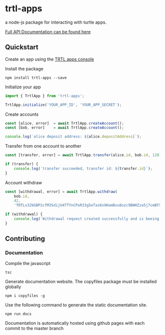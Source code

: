 # trtl-apps
a node-js package for interacting with turtle apps.

[Full API Documentation can be found here](https://zoidbergza.github.io/turtle-apps-node/classes/_trtlapp_.trtlapp.html)

## Quickstart

Create an app using the [TRTL apps console](https://trtlapps.io)

Install the package

`npm install trtl-apps --save`

Initialize your app

```ts
import { TrtlApp } from 'trtl-apps';

TrtlApp.initialize('YOUR_APP_ID', 'YOUR_APP_SECRET');
```

Create accounts

```ts
const [alice, error]  = await TrtlApp.createAccount();
const [bob, error]    = await TrtlApp.createAccount();

console.log(`alice deposit address: ${alice.depositAddress}`);
```

Transfer from one account to another

```ts
const [transfer, error] = await TrtlApp.transfer(alice.id, bob.id, 120);

if (transfer) {
    console.log(`transfer succeeded, transfer id: ${transfer.id}`);
}
```

Account withdraw

```ts
const [withdrawal, error] = await TrtlApp.withdraw(
    bob.id,
    42,
    'TRTLv32bGBP2cfM3SdijU4TTYnCPoR33g5eTas6n9HamBvu8ozc9BWHZza5j7cmBFSgh4dmmGRongfoEEzcvuAEF8dLxixsS7he');

if (withdrawal) {
    console.log(`Withdrawal request created successfully and is beeing processed, id: ${withdrawal.id}`);
}
```

## Contributing

### Documentation

Compile the javascript

`tsc`

Generate documentation website. The copyfiles package must be installed globally

`npm i copyfiles -g`

Use the following command to generate the static documentation site.

`npm run docs`

Documentation is automatically hosted using github pages with each commit to the master branch
